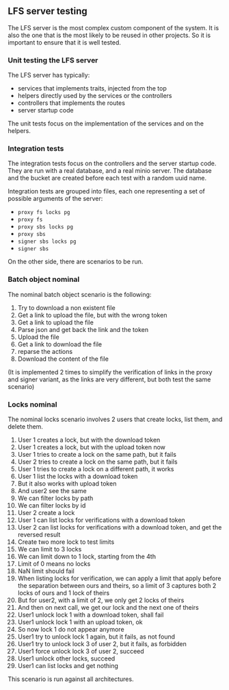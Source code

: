 ## LFS server testing

The LFS server is the most complex custom component of the system. It is also the one that is the most likely to be reused in other projects. So it is important to ensure that it is well tested.

### Unit testing the LFS server

The LFS server has typically:

- services that implements traits, injected from the top
- helpers directly used by the services or the controllers
- controllers that implements the routes
- server startup code

The unit tests focus on the implementation of the services and on the helpers. 

### Integration tests

The integration tests focus on the controllers and the server startup code. They are run with a real database, and a real minio server. The database and the bucket are created before each test with a random uuid name. 

Integration tests are grouped into files, each one representing a set of possible arguments of the server: 

- `proxy fs locks pg`
- `proxy fs`
- `proxy sbs locks pg`
- `proxy sbs`
- `signer sbs locks pg`
- `signer sbs`

On the other side, there are scenarios to be run. 

### Batch object nominal

The nominal batch object scenario is the following:

1) Try to download a non existent file
2) Get a link to upload the file, but with the wrong token
3) Get a link to upload the file
4) Parse json and get back the link and the token
5) Upload the file
6) Get a link to download the file
7) reparse the actions
8) Download the content of the file

(It is implemented 2 times to simplify the verification of links in the proxy and signer variant, as the links are very different, but both test the same scenario)

### Locks nominal

The nominal locks scenario involves 2 users that create locks, list them, and delete them.

1) User 1 creates a lock, but with the download token
2) User 1 creates a lock, but with the upload token now
3) User 1 tries to create a lock on the same path, but it fails
4) User 2 tries to create a lock on the same path, but it fails
5) User 1 tries to create a lock on a different path, it works
6) User 1 list the locks with a download token
7) But it also works with upload token
8) And user2 see the same
9) We can filter locks by path
10) We can filter locks by id
11) User 2 create a lock
12) User 1 can list locks for verifications with a download token
13) User 2 can list locks for verifications with a download token, and get the reversed result
14) Create two more lock to test limits
15) We can limit to 3 locks
16) We can limit down to 1 lock, starting from the 4th
17) Limit of 0 means no locks
18) NaN limit should fail
19) When listing locks for verification, we can apply a limit that apply before the separation between ours and theirs, so a limit of 3 captures both 2 locks of ours and 1 lock of theirs
20) But for user2, with a limit of 2, we only get 2 locks of theirs
21) And then on next call, we get our lock and the next one of theirs
22) User1 unlock lock 1 with a download token, shall fail
23) User1 unlock lock 1 with an upload token, ok
24) So now lock 1 do not appear anymore
25) User1 try to unlock lock 1 again, but it fails, as not found
26) User1 try to unlock lock 3 of user 2, but it fails, as forbidden
26) User1 force unlock lock 3 of user 2, succeed
27) User1 unlock other locks, succeed
28) User1 can list locks and get nothing

This scenario is run against all architectures.
